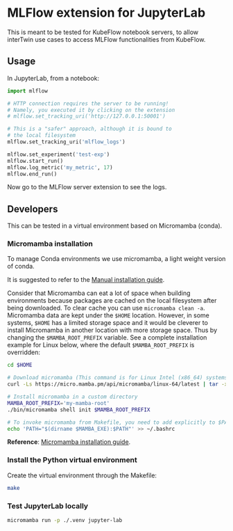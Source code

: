 # MLFlow extension for JupyterLab

This is meant to be tested for KubeFlow notebook servers,
to allow interTwin
use cases to access MLFlow functionalities from KubeFlow.

## Usage

In JupyterLab, from a notebook:

```python
import mlflow

# HTTP connection requires the server to be running!
# Namely, you executed it by clicking on the extension
# mlflow.set_tracking_uri('http://127.0.0.1:50001')

# This is a "safer" approach, although it is bound to
# the local filesystem
mlflow.set_tracking_uri('mlflow_logs')

mlflow.set_experiment('test-exp')
mlflow.start_run()
mlflow.log_metric('my_metric', 17)
mlflow.end_run()
```

Now go to the MLFlow server extension to see the logs.

## Developers

This can be tested in a virtual environment based on
Micromamba (conda).

### Micromamba installation

To manage Conda environments we use micromamba, a light weight version of conda.

It is suggested to refer to the
[Manual installation guide](https://mamba.readthedocs.io/en/latest/micromamba-installation.html#umamba-install).

Consider that Micromamba can eat a lot of space when building environments because packages are cached on
the local filesystem after being downloaded. To clear cache you can use `micromamba clean -a`.
Micromamba data are kept under the `$HOME` location. However, in some systems, `$HOME` has a limited storage
space and it would be cleverer to install Micromamba in another location with more storage space.
Thus by changing the `$MAMBA_ROOT_PREFIX` variable. See a complete installation example for Linux below, where the
default `$MAMBA_ROOT_PREFIX` is overridden:

```bash
cd $HOME

# Download micromamba (This command is for Linux Intel (x86_64) systems. Find the right one for your system!)
curl -Ls https://micro.mamba.pm/api/micromamba/linux-64/latest | tar -xvj bin/micromamba

# Install micromamba in a custom directory
MAMBA_ROOT_PREFIX='my-mamba-root'
./bin/micromamba shell init $MAMBA_ROOT_PREFIX

# To invoke micromamba from Makefile, you need to add explicitly to $PATH
echo 'PATH="$(dirname $MAMBA_EXE):$PATH"' >> ~/.bashrc
```

**Reference**: [Micromamba installation guide](https://mamba.readthedocs.io/en/latest/installation.html#micromamba).

### Install the Python virtual environment

Create the virtual environment through the Makefile:

```bash
make
```

### Test JupyterLab locally

```bash
micromamba run -p ./.venv jupyter-lab
```
